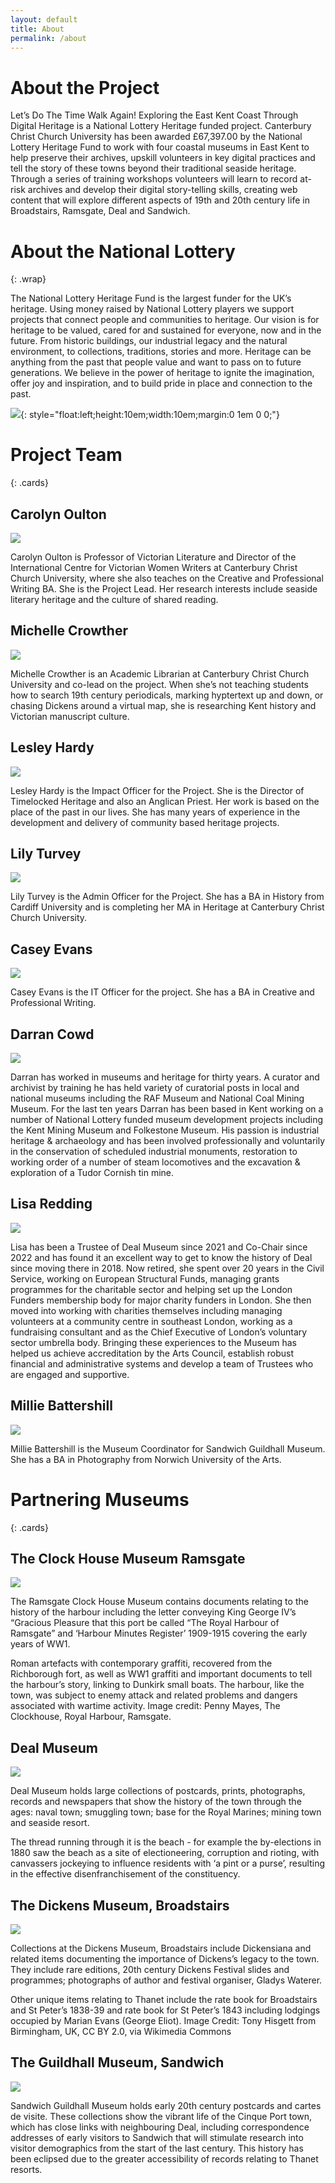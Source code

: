```yaml
---
layout: default
title: About
permalink: /about
---
```


# About the Project

Let’s Do The Time Walk Again! Exploring the East Kent Coast Through Digital Heritage is a National Lottery Heritage funded project. Canterbury Christ Church University has been awarded £67,397.00 by the National Lottery Heritage Fund to work with four coastal museums in East Kent to help preserve their archives, upskill volunteers in key digital practices and tell the story of these towns beyond their traditional seaside heritage. Through a series of training workshops volunteers will learn to record at-risk archives and develop their digital story-telling skills, creating web content that will explore different aspects of 19th and 20th century life in Broadstairs, Ramsgate, Deal and Sandwich.


# About the National Lottery
{: .wrap}

The National Lottery Heritage Fund is the largest funder for the UK’s heritage. Using money raised by National Lottery players we support projects that connect people and communities to heritage. Our vision is for heritage to be valued, cared for and sustained for everyone, now and in the future. From historic buildings, our industrial legacy and the natural environment, to collections, traditions, stories and more. Heritage can be anything from the past that people value and want to pass on to future generations. We believe in the power of heritage to ignite the imagination, offer joy and inspiration, and to build pride in place and connection to the past.

![](TNLHF_English_Acknowledgement_Stamp_Colour_PNG.png){: style="float:left;height:10em;width:10em;margin:0 1em 0 0;"}


# Project Team 
{: .cards}

## Carolyn Oulton

![](Oulton.jpg)

Carolyn Oulton is Professor of Victorian Literature and Director of the International Centre for Victorian Women Writers at Canterbury Christ Church University, where she also teaches on the Creative and Professional Writing BA. She is the Project Lead. Her research interests include seaside literary heritage and the culture of shared reading.

## Michelle Crowther

![](Crowther.jpg)

Michelle Crowther is an Academic Librarian at Canterbury Christ Church University and co-lead on the project. When she’s not teaching students how to search 19th century periodicals, marking hyptertext up and down, or chasing Dickens around a virtual map, she is researching Kent history and Victorian manuscript culture.

## Lesley Hardy

![](Hardy.jpg)

Lesley Hardy is the Impact Officer for the Project. She is the Director of Timelocked Heritage and also an Anglican Priest. Her work is based on the place of the past in our lives. She has many years of experience in the development and delivery of community based heritage projects.

## Lily Turvey

![](Turvey.jpg)

Lily Turvey is the Admin Officer for the Project. She has a BA in History from Cardiff University and is completing her MA in Heritage at Canterbury Christ Church University.

## Casey Evans

![](Placeholder.jpg)

Casey Evans is the IT Officer for the project. She has a BA in Creative and Professional Writing.

## Darran Cowd

![](darran_cowd.jpg)

Darran has worked in museums and heritage for thirty years. A curator and archivist by training he has held variety of curatorial posts in local and national museums including the RAF Museum and National Coal Mining Museum. For the last ten years Darran has been based in Kent working on a number of National Lottery funded museum development projects including the Kent Mining Museum and Folkestone Museum. His passion is industrial heritage & archaeology and has been involved professionally and voluntarily in the conservation of scheduled industrial monuments, restoration to working order of a number of steam locomotives and the excavation & exploration of a Tudor Cornish tin mine.

## Lisa Redding

![](about/186284234_10158476991630000_1729377958999726948_n.jpg)

Lisa has been a Trustee of Deal Museum since 2021 and Co-Chair since 2022 and has found it an excellent way to get to know the history of Deal since moving there in 2018.  Now retired, she spent over 20 years in the Civil Service, working on European Structural Funds, managing grants programmes for the charitable sector and helping set up the London Funders membership body for major charity funders in London.  She then moved into working with charities themselves including managing volunteers at a community centre in southeast London, working as a fundraising consultant and as the Chief Executive of London’s voluntary sector umbrella body.  Bringing these experiences to the Museum has helped us achieve accreditation by the Arts Council, establish robust financial and administrative systems and develop a team of Trustees who are engaged and supportive.

## Millie Battershill

![](Placeholder.jpg)

Millie Battershill is the Museum Coordinator for Sandwich Guildhall Museum. She has a BA in Photography from Norwich University of the Arts.


# Partnering Museums
{: .cards}

## The Clock House Museum Ramsgate

![](The_Clock_House_Museum_Ramsgate.jpg)

The Ramsgate Clock House Museum contains documents relating to the history of the harbour including the letter conveying King George IV’s “Gracious Pleasure that this port be called “The Royal Harbour of Ramsgate” and ‘Harbour Minutes Register’ 1909-1915 covering the early years of WW1. 

Roman artefacts with contemporary graffiti, recovered from the Richborough fort, as well as WW1 graffiti and important documents to tell the harbour’s story, linking to Dunkirk small boats. The harbour, like the town, was subject to enemy attack and related problems and dangers associated with wartime activity. Image credit: Penny Mayes, The Clockhouse, Royal Harbour, Ramsgate.

## Deal Museum

![](Deal_Museum.jpg)

Deal Museum holds large collections of postcards, prints, photographs, records and newspapers that show the history of the town through the ages: naval town; smuggling town; base for the Royal Marines; mining town and seaside resort. 

The thread running through it is the beach - for example the by-elections in 1880 saw the beach as a site of electioneering, corruption and rioting, with canvassers jockeying to influence residents with ‘a pint or a purse’, resulting in the effective disenfranchisement of the constituency.

## The Dickens Museum, Broadstairs

![](The_Dickens_Museum_Broadstairs.jpg)

Collections at the Dickens Museum, Broadstairs include Dickensiana and related items documenting the importance of Dickens’s legacy to the town. They include rare editions, 20th century Dickens Festival slides and programmes; photographs of author and festival organiser, Gladys Waterer. 

Other unique items relating to Thanet include the rate book for Broadstairs and St Peter’s 1838-39 and rate book for St Peter’s 1843 including lodgings occupied by Marian Evans (George Eliot). Image Credit: Tony Hisgett from Birmingham, UK, CC BY 2.0, via Wikimedia Commons

## The Guildhall Museum, Sandwich

![](The_Guildhall_Museum_Sandwich.jpg)

Sandwich Guildhall Museum holds early 20th century postcards and cartes de visite. These collections show the vibrant life of the Cinque Port town, which has close links with neighbouring Deal, including correspondence addresses of early visitors to Sandwich that will stimulate research into visitor demographics from the start of the last century. This history has been eclipsed due to the greater accessibility of records relating to Thanet resorts.
